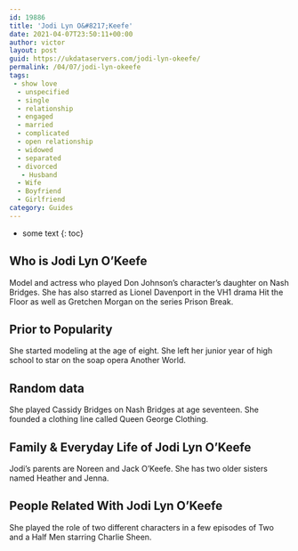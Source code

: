 ```yaml
---
id: 19886
title: 'Jodi Lyn O&#8217;Keefe'
date: 2021-04-07T23:50:11+00:00
author: victor
layout: post
guid: https://ukdataservers.com/jodi-lyn-okeefe/
permalink: /04/07/jodi-lyn-okeefe
tags:
 - show love
  - unspecified
  - single
  - relationship
  - engaged
  - married
  - complicated
  - open relationship
  - widowed
  - separated
  - divorced
   - Husband
  - Wife
  - Boyfriend
  - Girlfriend
category: Guides
---
```


* some text
{: toc}


## Who is Jodi Lyn O&#8217;Keefe



Model and actress who played Don Johnson&#8217;s character&#8217;s daughter on Nash Bridges. She has also starred as Lionel Davenport in the VH1 drama Hit the Floor as well as Gretchen Morgan on the series Prison Break.

                
                
                
## Prior to Popularity



She started modeling at the age of eight. She left her junior year of high school to star on the soap opera Another World.

                
                
                
## Random data



She played Cassidy Bridges on Nash Bridges at age seventeen. She founded a clothing line called Queen George Clothing.

                
                
                
## Family & Everyday Life of Jodi Lyn O&#8217;Keefe



Jodi&#8217;s parents are Noreen and Jack O&#8217;Keefe. She has two older sisters named Heather and Jenna.

                
                
                
## People Related With Jodi Lyn O&#8217;Keefe



She played the role of two different characters in a few episodes of Two and a Half Men starring Charlie Sheen.

                
              
            
          
          
          